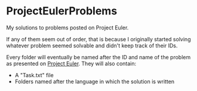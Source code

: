 # ProjectEulerProblems
My solutions to problems posted on Project Euler.

If any of them seem out of order, that is because I originally started solving whatever problem seemed solvable and didn't keep track of their IDs.

Every folder will eventually be named after the ID and name of the problem as presented on [Project Euler](https://projecteuler.net/). They will also contain:
- A "Task.txt" file
- Folders named after the language in which the solution is written

